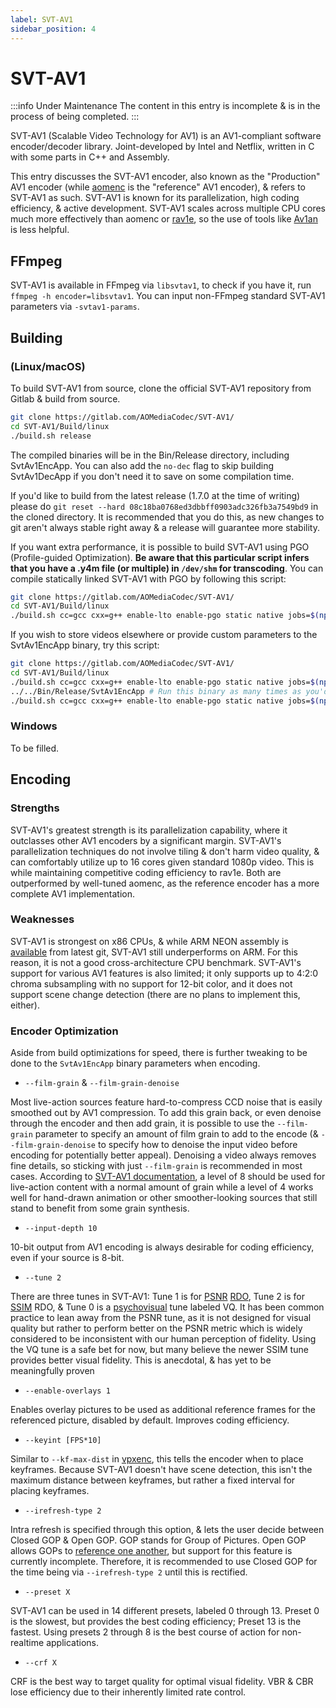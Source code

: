 ```yaml
---
label: SVT-AV1
sidebar_position: 4
---
```


# SVT-AV1

:::info Under Maintenance
The content in this entry is incomplete & is in the process of being completed.
:::

SVT-AV1 (Scalable Video Technology for AV1) is an AV1-compliant software encoder/decoder library. Joint-developed by Intel and Netflix, written in C with some parts in C++ and Assembly.

This entry discusses the SVT-AV1 encoder, also known as the "Production" AV1 encoder (while [aomenc](../encoders/aomenc.md) is the "reference" AV1 encoder), & refers to SVT-AV1 as such. SVT-AV1 is known for its parallelization, high coding efficiency, & active development. SVT-AV1 scales across multiple CPU cores much more effectively than aomenc or [rav1e](../encoders/rav1e.md), so the use of tools like [Av1an](../utilities/av1an.md) is less helpful.

## FFmpeg

SVT-AV1 is available in FFmpeg via ``libsvtav1``, to check if you have it, run ``ffmpeg -h encoder=libsvtav1``. You can input non-FFmpeg standard SVT-AV1 parameters via ``-svtav1-params``.

## Building

### (Linux/macOS)

To build SVT-AV1 from source, clone the official SVT-AV1 repository from Gitlab & build from source.

```bash
git clone https://gitlab.com/AOMediaCodec/SVT-AV1/
cd SVT-AV1/Build/linux
./build.sh release
```
The compiled binaries will be in the Bin/Release directory, including SvtAv1EncApp. You can also add the `no-dec` flag to skip building SvtAv1DecApp if you don't need it to save on some compilation time.

If you'd like to build from the latest release (1.7.0 at the time of writing) please do `git reset --hard 08c18ba0768ed3dbbff0903adc326fb3a7549bd9` in the cloned directory. It is recommended that you do this, as new changes to git aren't always stable right away & a release will guarantee more stability.

If you want extra performance, it is possible to build SVT-AV1 using PGO (Profile-guided Optimization). **Be aware that this particular script infers that you have a .y4m file (or multiple) in `/dev/shm` for transcoding**. You can compile statically linked SVT-AV1 with PGO by following this script:

```bash
git clone https://gitlab.com/AOMediaCodec/SVT-AV1/
cd SVT-AV1/Build/linux
./build.sh cc=gcc cxx=g++ enable-lto enable-pgo static native jobs=$(nproc) pgo-dir=/dev/shm pgo-videos=/dev/shm release
```

If you wish to store videos elsewhere or provide custom parameters to the SvtAv1EncApp binary, try this script:

```bash
git clone https://gitlab.com/AOMediaCodec/SVT-AV1/
cd SVT-AV1/Build/linux
./build.sh cc=gcc cxx=g++ enable-lto enable-pgo static native jobs=$(nproc) pgo-dir=/dev/shm pgo-compile-gen release
../../Bin/Release/SvtAv1EncApp # Run this binary as many times as you'd like with arguments of your choice to collect data
./build.sh cc=gcc cxx=g++ enable-lto enable-pgo static native jobs=$(nproc) pgo-dir=/dev/shm pgo-compile-use release
```

### Windows

To be filled.

## Encoding

### Strengths

SVT-AV1's greatest strength is its parallelization capability, where it outclasses other AV1 encoders by a significant margin. SVT-AV1's parallelization techniques do not involve tiling & don't harm video quality, & can comfortably utilize up to 16 cores given standard 1080p video. This is while maintaining competitive coding efficiency to rav1e. Both are outperformed by well-tuned aomenc, as the reference encoder has a more complete AV1 implementation.

### Weaknesses

SVT-AV1 is strongest on x86 CPUs, & while ARM NEON assembly is [available](https://gitlab.com/AOMediaCodec/SVT-AV1/-/commit/ba13fac241f1b54954935f2cb200efc07f3de13a) from latest git, SVT-AV1 still underperforms on ARM. For this reason, it is not a good cross-architecture CPU benchmark. SVT-AV1's support for various AV1 features is also limited; it only supports up to 4:2:0 chroma subsampling with no support for 12-bit color, and it does not support scene change detection (there are no plans to implement this, either).

### Encoder Optimization

Aside from build optimizations for speed, there is further tweaking to be done to the `SvtAv1EncApp` binary parameters when encoding.

- `--film-grain` & `--film-grain-denoise`

Most live-action sources feature hard-to-compress CCD noise that is easily smoothed out by AV1 compression. To add this grain back, or even denoise through the encoder and then add grain, it is possible to use the `--film-grain` parameter to specify an amount of film grain to add to the encode (& `--film-grain-denoise` to specify how to denoise the input video before encoding for potentially better appeal). Denoising a video always removes fine details, so sticking with just `--film-grain` is recommended in most cases. According to [SVT-AV1 documentation](https://gitlab.com/AOMediaCodec/SVT-AV1/-/blob/master/Docs/CommonQuestions.md#practical-advice-on-grain-synthesis), a level of 8 should be used for live-action content with a normal amount of grain while a level of 4 works well for hand-drawn animation or other smoother-looking sources that still stand to benefit from some grain synthesis.

- `--input-depth 10`

10-bit output from AV1 encoding is always desirable for coding efficiency, even if your source is 8-bit.

- `--tune 2`

There are three tunes in SVT-AV1: Tune 1 is for [PSNR](../metrics/PSNR.md) [RDO](../introduction/psychovisual.md), Tune 2 is for [SSIM](../metrics/SSIM.md) RDO, & Tune 0 is a [psychovisual](../introduction/psychovisual.md) tune labeled VQ. It has been common practice to lean away from the PSNR tune, as it is not designed for visual quality but rather to perform better on the PSNR metric which is widely considered to be inconsistent with our human perception of fidelity. Using the VQ tune is a safe bet for now, but many believe the newer SSIM tune provides better visual fidelity. This is anecdotal, & has yet to be meaningfully proven

- `--enable-overlays 1`

Enables overlay pictures to be used as additional reference frames for the referenced picture, disabled by default. Improves coding efficiency.

- `--keyint [FPS*10]` 

Similar to `--kf-max-dist` in [vpxenc](../encoders/vpxenc.md), this tells the encoder when to place keyframes. Because SVT-AV1 doesn't have scene detection, this isn't the maximum distance between keyframes, but rather a fixed interval for placing keyframes.

- `--irefresh-type 2`

Intra refresh is specified through this option, & lets the user decide between Closed GOP & Open GOP. GOP stands for Group of Pictures. Open GOP allows GOPs to [reference one another](https://ottverse.com/closed-gop-open-gop-idr/), but support for this feature is currently incomplete. Therefore, it is recommended to use Closed GOP for the time being via `--irefresh-type 2` until this is rectified.

- `--preset X`

SVT-AV1 can be used in 14 different presets, labeled 0 through 13. Preset 0 is the slowest, but provides the best coding efficiency; Preset 13 is the fastest. Using presets 2 through 8 is the best course of action for non-realtime applications.

- `--crf X`

CRF is the best way to target quality for optimal visual fidelity. VBR & CBR lose efficiency due to their inherently limited rate control.